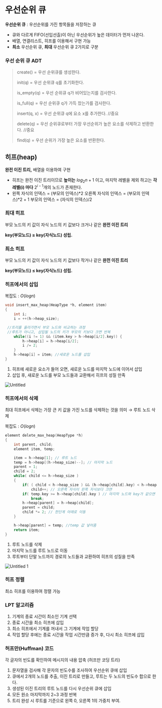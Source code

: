 # 우선순위 큐

**우선순위 큐** : 우선순위를 가진 항목들을 저장하는 큐 

- 큐와 다르게 FIFO(선입선출)이 아닌 우선순위가 높은 데이터가 먼저 나온다.
- 배열, 연결리스트, 히프를 이용해서 구현 가능
- **최소** 우선순위 큐, **최대** 우선순위 큐 2가지로 구분

### 우선 순위 큐 ADT

> create() = 우선 순위큐를 생성한다.
>
>init(q) = 우선 순위큐 q를 초기화한다.
>
>is_empty(q) = 우선 순위큐 q가 비어있는지를 검사한다. 
>
>is_full(q) = 우선 순위큐 q가 가득 찼는가를 검사한다.
>
>insert(q, x) = 우선 순위큐 q에 요소 x를 추가한다. //중요
>
>delete(q) = 우선 순위큐로부터 가장 우선순위가 높은 요소를 삭제하고 반환한다. //중요
>
>find(q) = 우선 순위가 가장 높은 요소를 반환한다.

## 히프(heap)

**완전 이진 트리,** 배열을 이용하여 구현

- 히프는 완전 이진 트리이므로 **높이는** $log_2n+1$ 이고, 마지막 레벨을 제외 하고는 **각 레벨(i) 마다** $2^{i-1}$개의 노드가 존재한다.
- 왼쪽 자식의 인덱스 = (부모의 인덱스)*2
오른쪽 자식의 인덱스 = (부모의 인덱스)*2 + 1
부모의 인덱스 = (자식의 인덱스)/2

### 최대 히프

부모 노드의 키 값이 자식 노드의 키 값보다 크거나 같은 **완전 이진 트리**

**key(부모노드) ≥ key(자식노드) 성립.**

### 최소 히프

부모 노드의 키 값이 자식 노드의 키 값보다 작거나 같은 **완전 이진 트리**

**key(부모노드) ≤ key(자식노드) 성립.**

### 히프에서의 삽입

복잡도 : $O(logn)$

```c
void insert_max_heap(HeapType *h, element item) 
{
	int i; 
	i = ++(h->heap_size); 

 //트리를 올라가면서 부모 노드와 비교하는 과정
 //루트가 아니고, 삽입될 노드의 키가 부모의 키보다 크면 반복
	while((i != 1) && (item.key > h->heap[i/2].key)) {
		h->heap[i] = h->heap[i/2]; 
		i /= 2; 
	}
	h->heap[i] = item; //새로운 노드를 삽입
}
```

1. 히프에 새로운 요소가 들어 오면, 새로운 노드를 마지막 노드에 이어서 삽입
2. 삽입 후, 새로운 노드를 부모 노드들과 교환해서 히프의 성질 만족

![Untitled](https://user-images.githubusercontent.com/101644572/170852823-e58ff8b5-a99c-4ebb-bdea-e64b4dc1ce3a.png)


### 히프에서의 삭제

최대 히프에서 삭제는 가장 큰 키 값을 가진 노드를 삭제하는 것을 의미 → 루트 노드 삭제

복잡도 : $O(logn)$

```c
element delete_max_heap(HeapType *h)
{ 
	int parent, child; 
	element item, temp;

	item = h->heap[1]; // 루트 노드
	temp = h->heap[(h->heap_size)--]; // 마지막 노드
	parent = 1;	
	child = 2;
	while( child <= h->heap_size )
	{
		if( ( child < h->heap_size ) && (h->heap[child].key) < h->heap[child+1].key)
			child++; // 오른쪽 자식이 왼쪽 자식보다 크면
		if( temp.key >= h->heap[child].key ) // 마지막 노드와 key가 같으면
			break;
		h->heap[parent] = h->heap[child];
		parent = child;
		child *= 2; // 한단계 아래로 이동
	}

	h->heap[parent] = temp; //temp 값 넣어줌
	return item;
}
```

1. 루트 노드를 삭제
2. 마지막 노드를 루트 노드로 이동
3. 루트부터 단말 노드까지 경로의 노드들과 교환하여 히프의 성질을 만족

![Untitled 1](https://user-images.githubusercontent.com/101644572/170852827-0a60f8f5-c925-4cb8-bf31-732f5f84853a.png)


### 히프 정렬

최소 히프를 이용하여 정렬 가능

### LPT 알고리즘

1. 기계의 종료 시간이 최소인 기계 선택
2. 종료 시간을 최소 히프에 삽입
3. 최소 히프에서 기계를 꺼내서 그 기계에 작업 할당
4. 작업 할당 후에는 종료 시간을 작업 시간만큼 증가 후, 다시 최소 히프에 삽입

### 허프만(Huffman) 코드

각 글자의 빈도를 확인하여 메시지의 내용 압축 (허프만 코딩 트리)

1. 문자열을 검사해 각 문자의 빈도수를 조사하여 우선순위 큐에 삽입
2. 큐에서 2개의 노드를 추출, 이진 트리로 만들고, 루트는 두 노드의 빈도수 합으로 한다.
3. 생성된 이진 트리의 루트 노드를 다시 우선순위 큐에 삽입
4. 모든 원소 마지막까지 2~3 과정 반복
5. 트리 완성 시 루트를 기준으로 왼쪽 0, 오른쪽 1의 가중치 부여.
